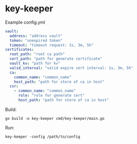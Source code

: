 # key-keeper

Example config.yml

```yaml
vault:
  address: "address vault"
  token: "unexpired token"
  timeout: "timeout request: 1s, 3m, 5h"
certificates:
  root_path: "root ca path"
  cert_path: "path for generate certificate"
  vault_kv: "path for kv"
  valid_interval: "valid expire cert interval: 1s, 3m, 5h"
  ca:
    common_name: "common_name"
    host_path: "path for store of ca in host"
  csr:
    - common_name: "common_name"
      role: "role for generate cert"
      host_path: "path for store of ca in host"
```

Build:

    go build -o key-keeper cmd/key-keeper/main.go

Run:

    key-keeper -config /path/to/config
